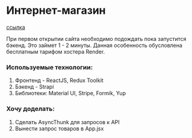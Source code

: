 #  Интернет-магазин

[ссылка](https://eccommerce-frontend.onrender.com/)

При первом открытии сайта необходимо подождать пока запустится бэкенд. Это займет 1 - 2 минуты. Данная особенность обусловлена бесплатным тарифом хостера Render.

### Используемые технологии:
1. Фронтенд - ReactJS, Redux Toolkit
2. Бэкенд - Strapi
3. Библиотеки: Material UI, Stripe, Formik, Yup

### Хочу доделать:

1. Сделать AsyncThunk для запросов к API
2. Вынести запрос товаров в App.jsx

